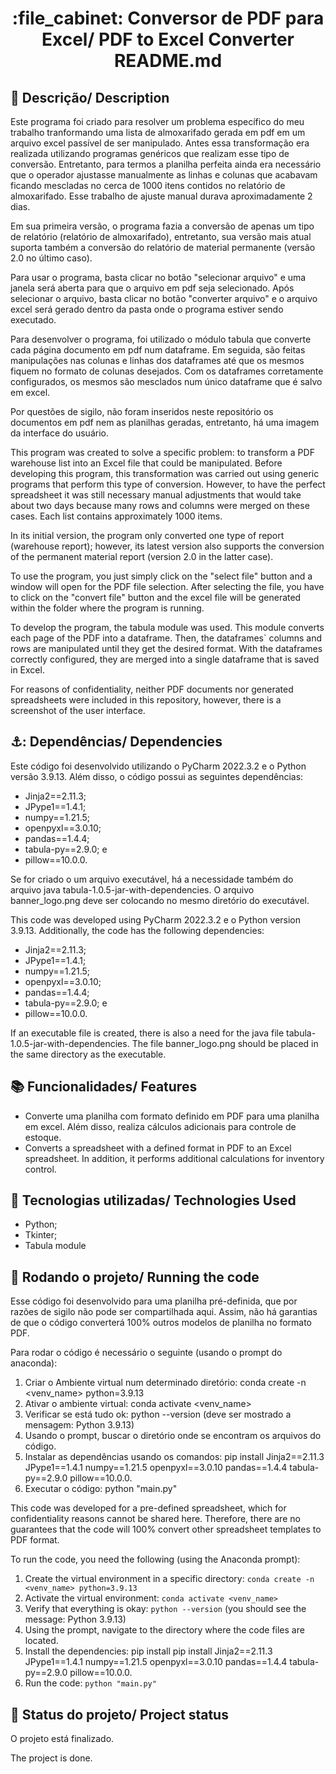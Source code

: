 <h1 align="center">:file_cabinet: Conversor de PDF para Excel/ PDF to Excel Converter README.md</h1>

## :memo: Descrição/ Description
Este programa foi criado para resolver um problema específico do meu trabalho tranformando uma lista de almoxarifado gerada em pdf em um arquivo excel passível de ser manipulado.
Antes essa transformação era realizada utilizando programas genéricos que realizam esse tipo de conversão. Entretanto, para termos a planilha perfeita ainda era necessário que o 
operador ajustasse manualmente as linhas e colunas que acabavam ficando mescladas no cerca de 1000 itens contidos no relatório de almoxarifado. Esse trabalho de ajuste manual 
durava aproximadamente 2 dias. 

Em sua primeira versão, o programa fazia a conversão de apenas um tipo de relatório (relatório de almoxarifado), entretanto, sua versão mais atual suporta também a conversão do relatório de material permanente (versão 2.0 no último caso).

Para usar o programa, basta clicar no botão "selecionar arquivo" e uma janela será aberta para que o arquivo em pdf seja selecionado. Após selecionar o arquivo, basta clicar no 
botão "converter arquivo" e o arquivo excel será gerado dentro da pasta onde o programa estiver sendo executado.

Para desenvolver o programa, foi utilizado o módulo tabula que converte cada página documento em pdf num dataframe. Em seguida, são feitas manipulações nas colunas e linhas dos 
dataframes até que os mesmos fiquem no formato de colunas desejados. Com os dataframes corretamente configurados, os mesmos são mesclados num único dataframe que é salvo em excel.

Por questões de sigilo, não foram inseridos neste repositório os documentos em pdf nem as planilhas geradas, entretanto, há uma imagem da interface do usuário. 

This program was created to solve a specific problem: to transform a PDF warehouse list into an Excel file that could be manipulated.
Before developing this program, this transformation was carried out using generic programs that perform this type of conversion. However, to have the perfect spreadsheet it was 
still necessary manual adjustments that would take about two days because many rows and columns were merged on these cases. Each list contains approximately 1000 items.

In its initial version, the program only converted one type of report (warehouse report); however, its latest version also supports the conversion of the permanent material report (version 2.0 in the latter case).

To use the program, you just simply click on the "select file" button and a window will open for the PDF file selection. After selecting the file, you have to click on the
"convert file" button and the excel file will be generated within the folder where the program is running.

To develop the program, the tabula module was used. This module converts each page of the PDF into a dataframe. Then, the dataframes` columns and rows are manipulated until they
get the desired format. With the dataframes correctly configured, they are merged into a single dataframe that is saved in Excel.

For reasons of confidentiality, neither PDF documents nor generated spreadsheets were included in this repository, however, there is a screenshot of the user interface.

## ⚓: Dependências/ Dependencies
Este código foi desenvolvido utilizando o PyCharm 2022.3.2 e o Python versão 3.9.13. Além disso, o código possui as seguintes dependências: 
* Jinja2==2.11.3;
* JPype1==1.4.1;
* numpy==1.21.5;
* openpyxl==3.0.10;
* pandas==1.4.4;
* tabula-py==2.9.0; e
* pillow==10.0.0.

Se for criado o um arquivo executável, há a necessidade também do arquivo java tabula-1.0.5-jar-with-dependencies. O arquivo banner_logo.png deve ser colocando no mesmo diretório do executável.

This code was developed using PyCharm 2022.3.2 e o Python version 3.9.13. Additionally, the code has the following dependencies: 
* Jinja2==2.11.3;
* JPype1==1.4.1;
* numpy==1.21.5;
* openpyxl==3.0.10;
* pandas==1.4.4;
* tabula-py==2.9.0; e
* pillow==10.0.0.

If an executable file is created, there is also a need for the java file tabula-1.0.5-jar-with-dependencies. The file banner_logo.png should be placed in the same directory as the executable.

## :books: Funcionalidades/ Features
* Converte uma planilha com formato definido em PDF para uma planilha em excel. Além disso, realiza cálculos adicionais para controle de estoque.
* Converts a spreadsheet with a defined format in PDF to an Excel spreadsheet. In addition, it performs additional calculations for inventory control.
 
## :wrench: Tecnologias utilizadas/ Technologies Used
* Python;
* Tkinter;
* Tabula module

## :rocket: Rodando o projeto/ Running the code
Esse código foi desenvolvido para uma planilha pré-definida, que por razões de sigilo não pode ser compartilhada aqui. Assim, não há garantias de que o código converterá 100% outros modelos de planilha no formato PDF.

Para rodar o código é necessário o seguinte (usando o prompt do anaconda):
1) Criar o Ambiente virtual num determinado diretório: conda create -n <venv_name> python=3.9.13
2) Ativar o ambiente virtual: conda activate <venv_name>
3) Verificar se está tudo ok: python --version (deve ser mostrado a mensagem: Python 3.9.13)
4) Usando o prompt, buscar o diretório onde se encontram os arquivos do código.
5) Instalar as dependências usando os comandos: pip install Jinja2==2.11.3 JPype1==1.4.1 numpy==1.21.5 openpyxl==3.0.10 pandas==1.4.4 tabula-py==2.9.0 pillow==10.0.0.
6) Executar o código: python "main.py"

This code was developed for a pre-defined spreadsheet, which for confidentiality reasons cannot be shared here. Therefore, there are no guarantees that the code will 100% convert other spreadsheet templates to PDF format.

To run the code, you need the following (using the Anaconda prompt):

1. Create the virtual environment in a specific directory: `conda create -n <venv_name> python=3.9.13`
2. Activate the virtual environment: `conda activate <venv_name>`
3. Verify that everything is okay: `python --version` (you should see the message: Python 3.9.13)
4. Using the prompt, navigate to the directory where the code files are located.
5. Install the dependencies: pip install pip install Jinja2==2.11.3 JPype1==1.4.1 numpy==1.21.5 openpyxl==3.0.10 pandas==1.4.4 tabula-py==2.9.0 pillow==10.0.0.
6. Run the code: `python "main.py"`
   

## :dart: Status do projeto/ Project status
O projeto está finalizado.

The project is done.
